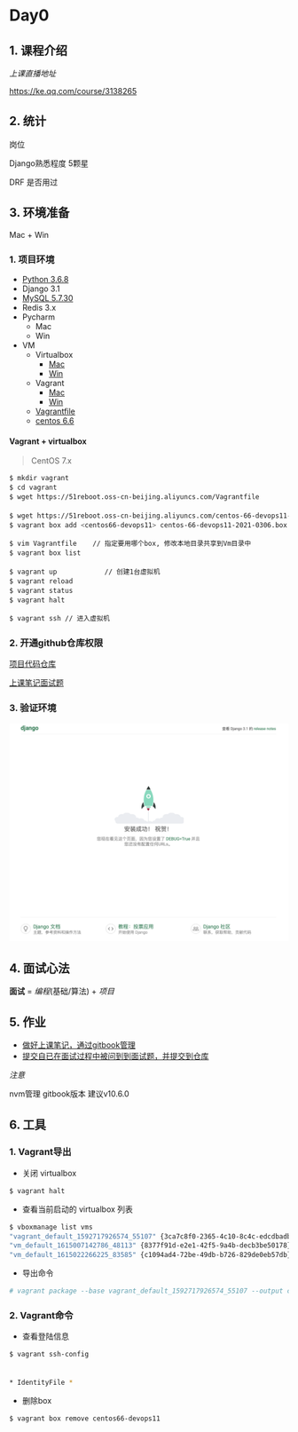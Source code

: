# Day0

## 1. 课程介绍



*上课直播地址*

https://ke.qq.com/course/3138265



## 2. 统计

岗位

Django熟悉程度 5颗星

DRF 是否用过

## 3. 环境准备

Mac + Win

### 1. 项目环境

- [Python 3.6.8](https://51reboot.oss-cn-beijing.aliyuncs.com/Python-3.6.8.tgz)
- Django 3.1
- [MySQL 5.7.30](https://51reboot.oss-cn-beijing.aliyuncs.com/mysql-5.7.30-1.el6.x86_64.rpm-bundle.tar)
- Redis 3.x
- Pycharm
  - Mac
  - Win
- VM
  - Virtualbox
    - [Mac](https://51reboot.oss-cn-beijing.aliyuncs.com/VirtualBox-6.1.10-138449-OSX.dmg)
    - [Win](https://51reboot.oss-cn-beijing.aliyuncs.com/VirtualBox-6.1.6-137129-Win.exe)
  - Vagrant
    - [Mac](https://51reboot.oss-cn-beijing.aliyuncs.com/vagrant_2.2.9_x86_64.dmg)
    - [Win](https://51reboot.oss-cn-beijing.aliyuncs.com/vagrant_2.2.7_x86_64.msi)
  - [Vagrantfile](https://51reboot.oss-cn-beijing.aliyuncs.com/Vagrantfile)
  - [centos 6.6](https://51reboot.oss-cn-beijing.aliyuncs.com/centos-6.6-x86_64.box)



#### Vagrant + virtualbox

> CentOS 7.x

```bash
$ mkdir vagrant
$ cd vagrant
$ wget https://51reboot.oss-cn-beijing.aliyuncs.com/Vagrantfile 

$ wget https://51reboot.oss-cn-beijing.aliyuncs.com/centos-66-devops11-2021-0306.box
$ vagrant box add <centos66-devops11> centos-66-devops11-2021-0306.box

$ vim Vagrantfile    // 指定要用哪个box, 修改本地目录共享到Vm目录中
$ vagrant box list

$ vagrant up   			// 创建1台虚拟机
$ vagrant reload
$ vagrant status
$ vagrant halt

$ vagrant ssh // 进入虚拟机
```



### 2. 开通github仓库权限

[项目代码仓库](https://github.com/51Reboot/devops11)

[上课笔记面试题](https://github.com/51Reboot/devops11-interview)



### 3. 验证环境



![image-20210307002618776](./imgs/image-20210307002618776.png)





## 4. 面试心法

**面试** = *编程*(基础/算法) + *项目*



## 5. 作业

- [做好上课笔记，通过gitbook管理](https://github.com/51Reboot/devops11)
- [提交自已在面试过程中被问到到面试题，并提交到仓库](https://github.com/51Reboot/devops11-interview)



*注意*

nvm管理 gitbook版本 建议v10.6.0



## 6. 工具

### 1. Vagrant导出

- 关闭 virtualbox

```bash
$ vagrant halt
```

- 查看当前启动的 virtualbox 列表

```bash
$ vboxmanage list vms
"vagrant_default_1592717926574_55107" {3ca7c8f0-2365-4c10-8c4c-edcdbadb692a}
"vm_default_1615007142786_48113" {8377f91d-e2e1-42f5-9a4b-decb3be50178}
"vm_default_1615022266225_83585" {c1094ad4-72be-49db-b726-829de0eb57db}
```

- 导出命令

```bash
# vagrant package --base vagrant_default_1592717926574_55107 --output centos-66-devops11-2021-0306.box
```



### 2. Vagrant命令

- 查看登陆信息

```bash
$ vagrant ssh-config


* IdentityFile * 
```

- 删除box

```bash
$ vagrant box remove centos66-devops11
```

